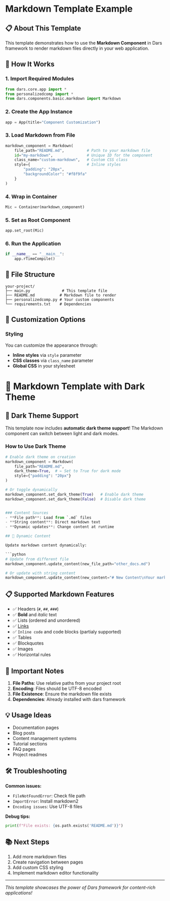 # Markdown Template Example

## 📋 About This Template

This template demonstrates how to use the **Markdown Component** in Dars framework to render markdown files directly in your web application.

## 🚀 How It Works

### 1. Import Required Modules

```python
from dars.core.app import *
from personalizedcomp import *
from dars.components.basic.markdown import Markdown
```

### 2. Create the App Instance

```python
app = App(title="Component Customization")
```

### 3. Load Markdown from File

```python
markdown_component = Markdown(
    file_path="README.md",          # Path to your markdown file
    id="my-markdown",               # Unique ID for the component
    class_name="custom-markdown",   # Custom CSS class
    style={                         # Inline styles
        "padding": "20px", 
        "backgroundColor": "#f8f9fa"
    }
)
```

### 4. Wrap in Container

```python
Mic = Container(markdown_component)
```

### 5. Set as Root Component
```python
app.set_root(Mic)
```

### 6. Run the Application
```python
if __name__ == "__main__":
    app.rTimeCompile()
```

## 📁 File Structure
```
your-project/
├── main.py              # This template file
├── README.md           # Markdown file to render
├── personalizedcomp.py # Your custom components
└── requirements.txt    # Dependencies
```

## 🎨 Customization Options

### Styling
You can customize the appearance through:
- **Inline styles** via `style` parameter
- **CSS classes** via `class_name` parameter
- **Global CSS** in your stylesheet

# 🎨 Markdown Template with Dark Theme

## 🌙 Dark Theme Support

This template now includes **automatic dark theme support**! The Markdown component can switch between light and dark modes.

### How to Use Dark Theme

```python
# Enable dark theme on creation
markdown_component = Markdown(
    file_path="README.md",
    dark_theme=True,  # ← Set to True for dark mode
    style={"padding": "20px"}
)

# Or toggle dynamically
markdown_component.set_dark_theme(True)   # Enable dark theme
markdown_component.set_dark_theme(False)  # Disable dark theme


### Content Sources
- **File path**: Load from `.md` files
- **String content**: Direct markdown text
- **Dynamic updates**: Change content at runtime

## 🔄 Dynamic Content

Update markdown content dynamically:

```python
# Update from different file
markdown_component.update_content(new_file_path="other_docs.md")

# Or update with string content
markdown_component.update_content(new_content="# New Content\nYour markdown here")
```

## 📋 Supported Markdown Features

- ✅ Headers (`#`, `##`, `###`)
- ✅ **Bold** and *italic* text
- ✅ Lists (ordered and unordered)
- ✅ [Links](https://example.com)
- ✅ `Inline code` and code blocks (partialy supported)
- ✅ Tables
- ✅ Blockquotes
- ✅ Images
- ✅ Horizontal rules

## 🚨 Important Notes

1. **File Paths**: Use relative paths from your project root
2. **Encoding**: Files should be UTF-8 encoded
3. **File Existence**: Ensure the markdown file exists
4. **Dependencies**: Already installed with dars framework

## 💡 Usage Ideas

- Documentation pages
- Blog posts
- Content management systems
- Tutorial sections
- FAQ pages
- Project readmes

## 🛠️ Troubleshooting

**Common issues:**
- `FileNotFoundError`: Check file path
- `ImportError`: Install markdown2
- `Encoding issues`: Use UTF-8 files

**Debug tips:**
```python
print(f"File exists: {os.path.exists('README.md')}")
```

## 📚 Next Steps

1. Add more markdown files
2. Create navigation between pages
3. Add custom CSS styling
4. Implement markdown editor functionality

---

*This template showcases the power of Dars framework for content-rich applications!*
```